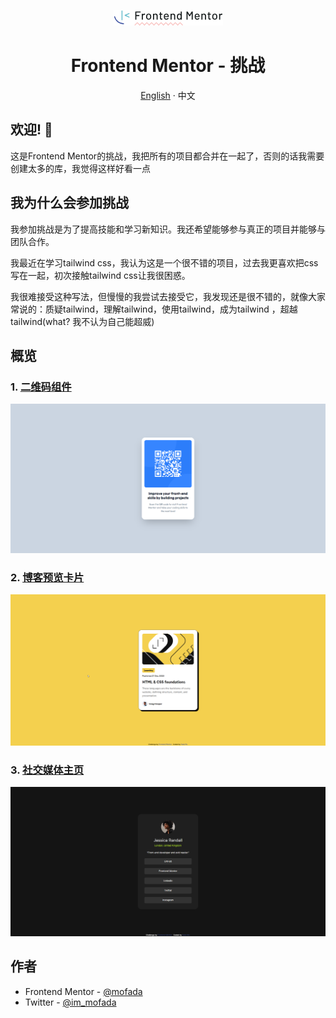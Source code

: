 <div align="center">

<p align="center">
  <a href="https://www.frontendmentor.io/" target="_blank">
         <img alt="frontend mentor" src="resource/frontend-mentor.png" >

  </a>
</p>
<h1>Frontend Mentor - 挑战</h1>

[English](README.md) · 中文

</div>

## 欢迎! 👋

这是Frontend Mentor的挑战，我把所有的项目都合并在一起了，否则的话我需要创建太多的库，我觉得这样好看一点

## 我为什么会参加挑战

我参加挑战是为了提高技能和学习新知识。我还希望能够参与真正的项目并能够与团队合作。

我最近在学习tailwind css，我认为这是一个很不错的项目，过去我更喜欢把css写在一起，初次接触tailwind
css让我很困惑。

我很难接受这种写法，但慢慢的我尝试去接受它，我发现还是很不错的，就像大家常说的：质疑tailwind，理解tailwind，使用tailwind，成为tailwind
，超越tailwind(what? 我不认为自己能超威)

## 概览

### 1. [二维码组件](challenges/qr-code-component)

![screenshot](challenges/qr-code-component/screenshot/screenshot.png)

### 2. [博客预览卡片](challenges/blog-preview-card)

![Screenshot](challenges/blog-preview-card/screenshot/screenshot.png)

### 3. [社交媒体主页](challenges/social-links-profile)

![Screenshot](challenges/social-links-profile/screenshot/screenshot.png)

## 作者

- Frontend Mentor - [@mofada](https://www.frontendmentor.io/profile/mofada)
- Twitter - [@im_mofada](https://x.com/im_mofada)
